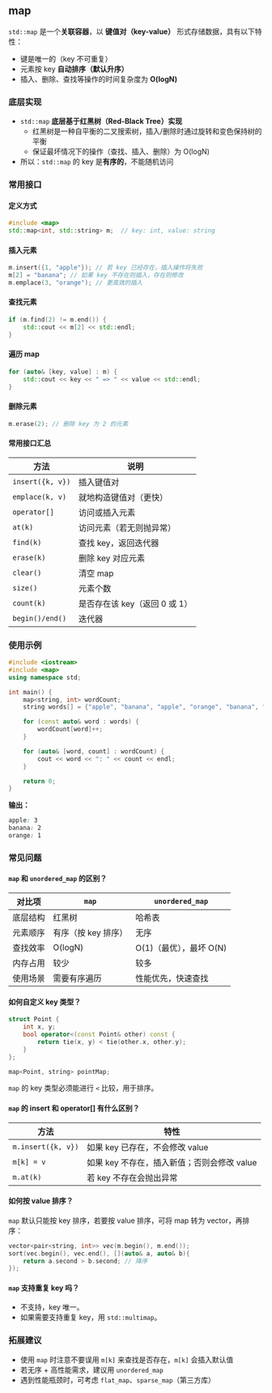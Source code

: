 ## map

`std::map` 是一个**关联容器**，以 **键值对（key-value）** 形式存储数据，具有以下特性：

- 键是唯一的（key 不可重复）
- 元素按 key **自动排序（默认升序）**
- 插入、删除、查找等操作的时间复杂度为 **O(logN)**

### 底层实现

- `std::map` **底层基于红黑树（Red-Black Tree）实现**
  - 红黑树是一种自平衡的二叉搜索树，插入/删除时通过旋转和变色保持树的平衡
  - 保证最坏情况下的操作（查找、插入、删除）为 O(logN)
- 所以：`std::map` 的 key 是**有序的**，不能随机访问

### 常用接口

#### 定义方式

```cpp
#include <map>
std::map<int, std::string> m;  // key: int, value: string
```

#### 插入元素

```cpp
m.insert({1, "apple"}); // 若 key 已经存在，插入操作将失败
m[2] = "banana"; // 如果 key 不存在则插入，存在则修改
m.emplace(3, "orange"); // 更高效的插入
```

#### 查找元素

```cpp
if (m.find(2) != m.end()) {
    std::cout << m[2] << std::endl;
}
```

#### 遍历 map

```cpp
for (auto& [key, value] : m) {
    std::cout << key << " => " << value << std::endl;
}
```

#### 删除元素

```cpp
m.erase(2); // 删除 key 为 2 的元素
```

#### 常用接口汇总

| 方法             | 说明                          |
| ---------------- | ----------------------------- |
| `insert({k, v})` | 插入键值对                    |
| `emplace(k, v)`  | 就地构造键值对（更快）        |
| `operator[]`     | 访问或插入元素                |
| `at(k)`          | 访问元素（若无则抛异常）      |
| `find(k)`        | 查找 key，返回迭代器          |
| `erase(k)`       | 删除 key 对应元素             |
| `clear()`        | 清空 map                      |
| `size()`         | 元素个数                      |
| `count(k)`       | 是否存在该 key（返回 0 或 1） |
| `begin()/end()`  | 迭代器                        |

### 使用示例

```cpp
#include <iostream>
#include <map>
using namespace std;

int main() {
    map<string, int> wordCount;
    string words[] = {"apple", "banana", "apple", "orange", "banana", "apple"};

    for (const auto& word : words) {
        wordCount[word]++;
    }

    for (auto& [word, count] : wordCount) {
        cout << word << ": " << count << endl;
    }

    return 0;
}
```

**输出：**

```css
apple: 3
banana: 2
orange: 1
```

### 常见问题

#### `map` 和 `unordered_map` 的区别？

| 对比项   | `map`               | `unordered_map`         |
| -------- | ------------------- | ----------------------- |
| 底层结构 | 红黑树              | 哈希表                  |
| 元素顺序 | 有序（按 key 排序） | 无序                    |
| 查找效率 | O(logN)             | O(1)（最优），最坏 O(N) |
| 内存占用 | 较少                | 较多                    |
| 使用场景 | 需要有序遍历        | 性能优先，快速查找      |

#### 如何自定义 key 类型？

```cpp
struct Point {
    int x, y;
    bool operator<(const Point& other) const {
        return tie(x, y) < tie(other.x, other.y);
    }
};

map<Point, string> pointMap;
```

`map` 的 key 类型必须能进行 `<` 比较，用于排序。

#### `map` 的 insert 和 operator[] 有什么区别？

| 方法               | 特性                                        |
| ------------------ | ------------------------------------------- |
| `m.insert({k, v})` | 如果 key 已存在，不会修改 value             |
| `m[k] = v`         | 如果 key 不存在，插入新值；否则会修改 value |
| `m.at(k)`          | 若 key 不存在会抛出异常                     |

#### 如何按 value 排序？

`map` 默认只能按 key 排序，若要按 value 排序，可将 map 转为 vector，再排序：

```cpp
vector<pair<string, int>> vec(m.begin(), m.end());
sort(vec.begin(), vec.end(), [](auto& a, auto& b){
    return a.second > b.second; // 降序
});
```

#### `map` 支持重复 key 吗？

- 不支持，key 唯一。
- 如果需要支持重复 key，用 `std::multimap`。

### 拓展建议

- 使用 `map` 时注意不要误用 `m[k]` 来查找是否存在，`m[k]` 会插入默认值
- 若无序 + 高性能需求，建议用 `unordered_map`
- 遇到性能瓶颈时，可考虑 `flat_map`、`sparse_map`（第三方库）
